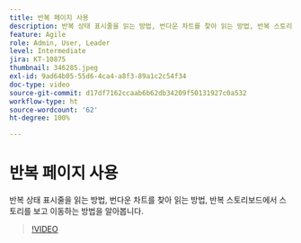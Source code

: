 ```yaml
---
title: 반복 페이지 사용
description: 반복 상태 표시줄을 읽는 방법, 번다운 차트를 찾아 읽는 방법, 반복 스토리보드에서 스토리를 보고 이동하는 방법을 알아봅니다.
feature: Agile
role: Admin, User, Leader
level: Intermediate
jira: KT-10875
thumbnail: 346285.jpeg
exl-id: 9ad64b05-55d6-4ca4-a8f3-89a1c2c54f34
doc-type: video
source-git-commit: d17df7162ccaab6b62db34209f50131927c0a532
workflow-type: ht
source-wordcount: '62'
ht-degree: 100%

---
```


# 반복 페이지 사용

반복 상태 표시줄을 읽는 방법, 번다운 차트를 찾아 읽는 방법, 반복 스토리보드에서 스토리를 보고 이동하는 방법을 알아봅니다.

>[!VIDEO](https://video.tv.adobe.com/v/3412182/?quality=12&learn=on&enablevpops&captions=kor)
